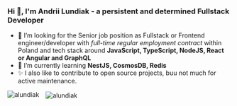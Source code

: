 ### Hi 👋, I'm Andrii Lundiak - a persistent and determined Fullstack Developer

<!--
**alundiak/alundiak** is a ✨ _special_ ✨ repository because its `README.md` (this file) appears on your GitHub profile.
-->

- 👯 I’m looking for the Senior job position as Fullstack or Frontend engineer/developer with _full-time regular employment contract_ within Poland and tech stack around **JavaScript, TypeScript, NodeJS, React or Angular and GraphQL**
- 🌱 I’m currently learning **NestJS, CosmosDB, Redis**
- ✨ I also like to contribute to open source projects, buu not much for active maintenance.

<p>
<img align="left" src="https://github-readme-stats.vercel.app/api/top-langs?username=alundiak&show_icons=true&locale=en&layout=compact&langs_count=6" alt="alundiak" />
&nbsp; &nbsp;<img align="center" src="https://github-readme-stats.vercel.app/api?username=alundiak&show_icons=true&locale=en" alt="alundiak" />
</p>
